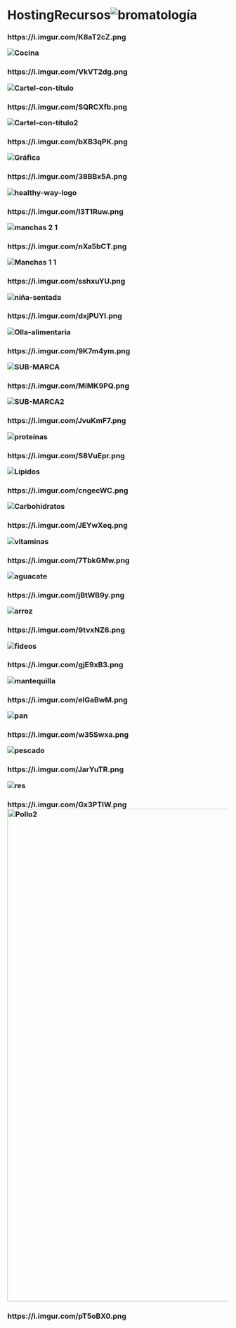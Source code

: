 # HostingRecursos![bromatología](https://user-images.githubusercontent.com/79612599/191064902-f9348ae8-84e9-4aee-88b0-7670824210a0.png)
<h3>https://i.imgur.com/K8aT2cZ.png


![Cocina](https://user-images.githubusercontent.com/79612599/191065081-8662e813-81ac-4821-821d-f52e6018dc70.svg)
<h3>https://i.imgur.com/VkVT2dg.png


![Cartel-con-título](https://user-images.githubusercontent.com/79612599/191065085-dee655cd-e90d-40a5-820d-d987178a9862.png)
<h3>https://i.imgur.com/SQRCXfb.png


![Cartel-con-título2](https://user-images.githubusercontent.com/79612599/191065087-f7d6d73b-08f1-4a65-a8d7-b2977ae7582d.png)
<h3>https://i.imgur.com/bXB3qPK.png


![Gráfica](https://user-images.githubusercontent.com/79612599/191065100-531dbd3d-aff9-4743-95f7-fede01bf4321.png)
<h3>https://i.imgur.com/38BBx5A.png


![healthy-way-logo](https://user-images.githubusercontent.com/79612599/191065111-2078e54a-b30e-4ef3-9543-de711ae526b8.png)
<h3>https://i.imgur.com/l3T1Ruw.png


![manchas 2 1](https://user-images.githubusercontent.com/79612599/191065142-bc9cb45f-49aa-4dd9-880c-3007b36b8e2c.png)
<h3>https://i.imgur.com/nXa5bCT.png


![Manchas 1 1](https://user-images.githubusercontent.com/79612599/191065145-a2129b8b-a9c4-4a63-bb2b-b58a6fae34d1.png)
<h3>https://i.imgur.com/sshxuYU.png


![niña-sentada](https://user-images.githubusercontent.com/79612599/191065151-3a47733e-5528-4b0d-85c7-4f397ef62d92.png)
<h3>https://i.imgur.com/dxjPUYI.png


![Olla-alimentaria](https://user-images.githubusercontent.com/79612599/191065160-0ea5397e-f6fa-4efb-a429-5235b87d4ba7.png)
<h3>https://i.imgur.com/9K7m4ym.png


![SUB-MARCA](https://user-images.githubusercontent.com/79612599/191065203-c3273870-04d7-49ff-8523-15f2cbdc7ee4.png)
<h3>https://i.imgur.com/MiMK9PQ.png


![SUB-MARCA2](https://user-images.githubusercontent.com/79612599/191065201-bed75a18-cdb1-4bdc-97d9-97013521538b.png)
<h3>https://i.imgur.com/JvuKmF7.png


![proteínas](https://user-images.githubusercontent.com/79612599/191065185-66650c7a-1223-46e9-b2ec-cb7914f82084.png)
<h3>https://i.imgur.com/S8VuEpr.png


![Lípidos](https://user-images.githubusercontent.com/79612599/191065127-f1917a49-8d4b-48fe-ab83-88c82fadf79b.png)
<h3>https://i.imgur.com/cngecWC.png


![Carbohidratos](https://user-images.githubusercontent.com/79612599/191065082-15fabb76-69ed-41b1-9e57-15a63a8c3086.png)
<h3>https://i.imgur.com/JEYwXeq.png


![vitaminas](https://user-images.githubusercontent.com/79612599/191065210-9235f9cf-fb19-43c3-aff9-3c3d3ff253a0.png)
<h3>https://i.imgur.com/7TbkGMw.png

  
![aguacate](https://user-images.githubusercontent.com/79612599/191327933-b4eef72a-68f4-4556-ae40-6dc3d9910e03.png)
<h3>https://i.imgur.com/jBtWB9y.png


![arroz](https://user-images.githubusercontent.com/79612599/191327938-21c2192b-8b54-4de9-8180-0b1005c587fb.png)
<h3>https://i.imgur.com/9tvxNZ6.png

  
![fideos](https://user-images.githubusercontent.com/79612599/191327939-8b31bc18-1a88-4cf1-bcde-19c43077fa08.png)
<h3>https://i.imgur.com/gjE9xB3.png

  
![mantequilla](https://user-images.githubusercontent.com/79612599/191327941-900e108a-89bc-4e8b-b252-9c0c7e0b5538.png)
<h3>https://i.imgur.com/eIGaBwM.png

  
![pan](https://user-images.githubusercontent.com/79612599/191327943-6682a3a1-5e70-464d-b4f1-65258ae5eb37.png)
<h3>https://i.imgur.com/w35Swxa.png

  
![pescado](https://user-images.githubusercontent.com/79612599/191327945-25dc3adf-d5a2-4580-b816-92d098504740.png)
<h3>https://i.imgur.com/JarYuTR.png

  
![res](https://user-images.githubusercontent.com/79612599/191327950-01515cdc-a29f-41ee-87b0-0194d3218c8d.png)
<h3>https://i.imgur.com/Gx3PTIW.png


<img width="1120" alt="Pollo2" src="https://user-images.githubusercontent.com/79612599/191982374-aec2c6db-8e6c-4385-a457-82f28b5e7df2.png">
<h3>https://i.imgur.com/pT5oBX0.png
